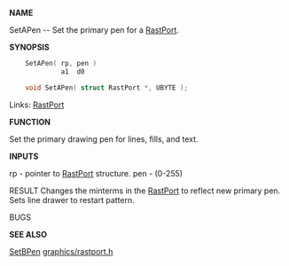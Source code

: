 
**NAME**

SetAPen -- Set the primary pen for a [RastPort](_OOAF).

**SYNOPSIS**

```c
    SetAPen( rp, pen )
             a1  d0

    void SetAPen( struct RastPort *, UBYTE );

```
Links: [RastPort](_OOAF) 

**FUNCTION**

Set the primary drawing pen for lines, fills, and text.

**INPUTS**

rp - pointer to [RastPort](_OOAF) structure.
pen - (0-255)

RESULT
Changes the minterms in the [RastPort](_OOAF) to reflect new primary pen.
Sets line drawer to restart pattern.

BUGS

**SEE ALSO**

[SetBPen](SetBPen) [graphics/rastport.h](_OOAF)
